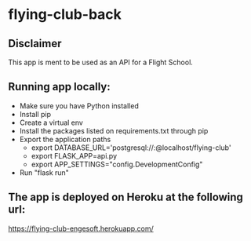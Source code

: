 # flying-club-back

## Disclaimer
 This app is ment to be used as an API for a Flight School.

## Running app locally:
- Make sure you have Python installed
- Install pip
- Create a virtual env
- Install the packages listed on requirements.txt through pip
- Export the application paths
  - export DATABASE_URL='postgresql://<user>:<password>@localhost/flying-club'
  - export FLASK_APP=api.py
  - export APP_SETTINGS="config.DevelopmentConfig"
- Run "flask run"

## The app is deployed on Heroku at the following url:
  https://flying-club-engesoft.herokuapp.com/